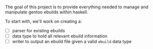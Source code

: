 The goal of this project is to provide everything needed to manage and
manipulate gentoo ebuilds within haskell.

To start with, we'll work on creating a:

-[ ] parser for existing ebuilds
-[ ] data type to hold all relevant ebuild information
-[ ] writer to output an ebuild file given a valid `ebuild` data type
